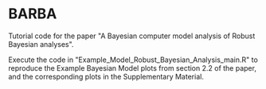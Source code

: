 # BARBA
Tutorial code for the paper "A Bayesian computer model analysis of Robust Bayesian analyses". 

Execute the code in "Example_Model_Robust_Bayesian_Analysis_main.R" to reproduce the Example Bayesian Model plots from section 2.2 of the paper, and the corresponding plots in the Supplementary Material. 
